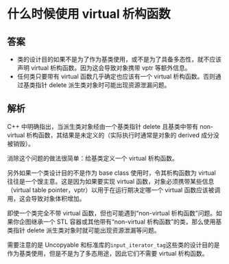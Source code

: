 # 什么时候使用 virtual 析构函数

## 答案

* 类的设计目的如果不是为了作为基类使用，或不是为了具备多态性，就不应该声明 virtual 析构函数。因为这会导致对象携带 vptr 等额外信息。
* 任何类只要带有 virtual 函数几乎确定也应该有一个 virtual 析构函数。否则通过基类指针 delete 派生类对象时可能出现资源泄漏问题。

## 解析

C++ 中明确指出，当派生类对象经由一个基类指针 delete 且基类中带有 non-virtual 析构函数，其结果是未定义的（实际执行时通常是对象的 derived 成分没被销毁）。

消除这个问题的做法很简单：给基类定义一个 virtual 析构函数。

另外如果一个类设计目的不是作为 base class 使用时，令其析构函数为 virtual 往往是一个馊主意。这是因为如果要实现 virtual 函数，对象必须携带某些信息（virtual table pointer，vptr）以用于在运行期决定哪一个 virtual 函数应该被调用，这会导致对象体积增加。

即使一个类完全不带 virtual 函数，但也可能遇到“non-virtual 析构函数”问题。如果你企图继承一个 STL 容器或其他带有“non-virtual 析构函数”的类，那么使用基类指针 delete 派生类对象时就可能出现资源泄漏等问题。

需要注意的是 Uncopyable 和标准库的`input_iterator_tag`这些类的设计目的是作为基类使用，但是不是为了多态用途，因此它们不需要 virtual 析构函数。
